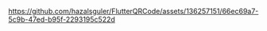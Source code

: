 
https://github.com/hazalsguler/FlutterQRCode/assets/136257151/66ec69a7-5c9b-47ed-b95f-2293195c522d

